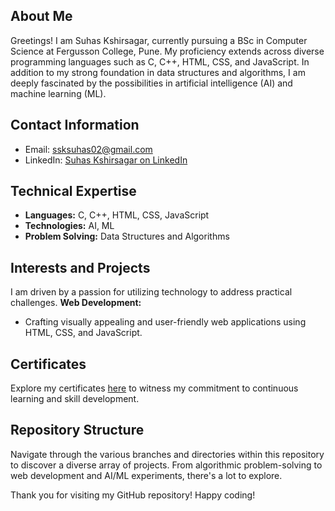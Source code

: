 ## About Me

Greetings! I am Suhas Kshirsagar, currently pursuing a BSc in Computer Science at Fergusson College, Pune. My proficiency extends across diverse programming languages such as C, C++, HTML, CSS, and JavaScript. In addition to my strong foundation in data structures and algorithms, I am deeply fascinated by the possibilities in artificial intelligence (AI) and machine learning (ML).

## Contact Information

- Email: ssksuhas02@gmail.com
- LinkedIn: [Suhas Kshirsagar on LinkedIn]()

## Technical Expertise

- **Languages:** C, C++, HTML, CSS, JavaScript
- **Technologies:** AI, ML
- **Problem Solving:** Data Structures and Algorithms

## Interests and Projects

I am driven by a passion for utilizing technology to address practical challenges.
   **Web Development:**
   - Crafting visually appealing and user-friendly web applications using HTML, CSS, and JavaScript.

## Certificates

Explore my certificates [here](#) to witness my commitment to continuous learning and skill development.

## Repository Structure

Navigate through the various branches and directories within this repository to discover a diverse array of projects. From algorithmic problem-solving to web development and AI/ML experiments, there's a lot to explore.

Thank you for visiting my GitHub repository! Happy coding!
